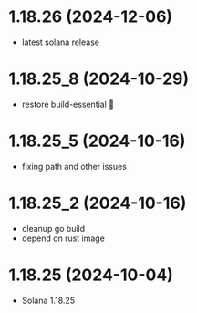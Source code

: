 # 1.18.26 (2024-12-06)

* latest solana release

# 1.18.25_8 (2024-10-29)

* restore build-essential 🤷

# 1.18.25_5 (2024-10-16)

* fixing path and other issues

# 1.18.25_2 (2024-10-16)

* cleanup go build
* depend on rust image

# 1.18.25 (2024-10-04)

* Solana 1.18.25
